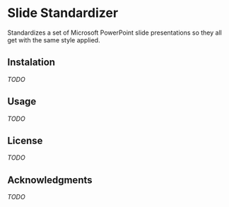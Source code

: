 # Slide Standardizer
Standardizes a set of Microsoft PowerPoint slide presentations so they all get with the same style applied.

## Instalation
*TODO*

## Usage
*TODO*

## License
*TODO*

## Acknowledgments
*TODO*
